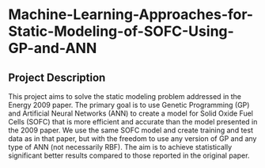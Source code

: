 # Machine-Learning-Approaches-for-Static-Modeling-of-SOFC-Using-GP-and-ANN

## Project Description

This project aims to solve the static modeling problem addressed in the Energy 2009 paper. The primary goal is to use Genetic Programming (GP) and Artificial Neural Networks (ANN) to create a model for Solid Oxide Fuel Cells (SOFC) that is more efficient and accurate than the model presented in the 2009 paper. We use the same SOFC model and create training and test data as in that paper, but with the freedom to use any version of GP and any type of ANN (not necessarily RBF). The aim is to achieve statistically significant better results compared to those reported in the original paper.

